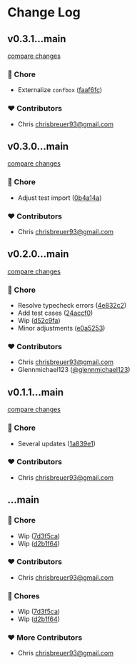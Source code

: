 # Change Log

## v0.3.1...main

[compare changes](https://github.com/stacksjs/dynamodb-tooling/compare/v0.3.1...main)

### 🏡 Chore

- Externalize `confbox` ([faaf6fc](https://github.com/stacksjs/dynamodb-tooling/commit/faaf6fc))

### ❤️ Contributors

- Chris <chrisbreuer93@gmail.com>

## v0.3.0...main

[compare changes](https://github.com/stacksjs/dynamodb-tooling/compare/v0.3.0...main)

### 🏡 Chore

- Adjust test import ([0b4a14a](https://github.com/stacksjs/dynamodb-tooling/commit/0b4a14a))

### ❤️ Contributors

- Chris <chrisbreuer93@gmail.com>

## v0.2.0...main

[compare changes](https://github.com/stacksjs/dynamodb-tooling/compare/v0.2.0...main)

### 🏡 Chore

- Resolve typecheck errors ([4e832c2](https://github.com/stacksjs/dynamodb-tooling/commit/4e832c2))
- Add test cases ([24accf0](https://github.com/stacksjs/dynamodb-tooling/commit/24accf0))
- Wip ([d52c9fa](https://github.com/stacksjs/dynamodb-tooling/commit/d52c9fa))
- Minor adjustments ([e0a5253](https://github.com/stacksjs/dynamodb-tooling/commit/e0a5253))

### ❤️ Contributors

- Chris <chrisbreuer93@gmail.com>
- Glennmichael123 ([@glennmichael123](http://github.com/glennmichael123))

## v0.1.1...main

[compare changes](https://github.com/stacksjs/dynamodb-tooling/compare/v0.1.1...main)

### 🏡 Chore

- Several updates ([1a839e1](https://github.com/stacksjs/dynamodb-tooling/commit/1a839e1))

### ❤️ Contributors

- Chris <chrisbreuer93@gmail.com>

## ...main

### 🏡 Chore

- Wip ([7d3f5ca](https://github.com/stacksjs/dynamodb-tooling/commit/7d3f5ca))
- Wip ([d2b1f64](https://github.com/stacksjs/dynamodb-tooling/commit/d2b1f64))

### ❤️ Contributors

- Chris <chrisbreuer93@gmail.com>

### 🏡 Chores

- Wip ([7d3f5ca](https://github.com/stacksjs/dynamodb-tooling/commit/7d3f5ca))
- Wip ([d2b1f64](https://github.com/stacksjs/dynamodb-tooling/commit/d2b1f64))

### ❤️ More Contributors

- Chris <chrisbreuer93@gmail.com>
